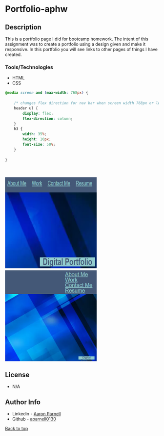 # Portfolio-aphw

## Description

This is a portfolio page I did for bootcamp homework. The intent of this assignment was to create a portfolio using a design given and make it responsive. In this portfolio you will see links to other pages of things I have created.

### Tools/Technologies
- HTML
- CSS

```CSS
@media screen and (max-width: 768px) {

    /* changes flex direction for nav bar when screen width 768px or lower */
    header ul {
        display: flex;
        flex-direction: column;
    }
    h3 {
        width: 35%;
        height: 10px;
        font-size: 50%;
    }

}




```

<img src="assets\images\navBarScreenShot.PNG" alt="Nav Bar" width="300px" height="300px">
<img src="assets\images\navBarResponsive.PNG" alt="Nav Bar Responsive" width="300px">


## License
- N/A 

## Author Info
- Linkedin - [Aaron Parnell](https://www.linkedin.com/in/aaron-parnell-1ab4661b3/)
- Github - [aparnell0130](https://github.com/aparnell0130)

[Back to top](#Portfolio-aphw)